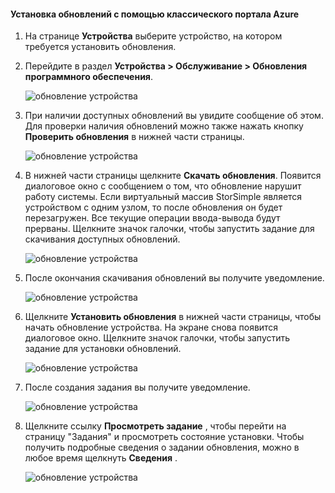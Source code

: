 <!--author=alkohli last changed: 09/02/16 -->

#### <a name="to-install-updates-via-the-azure-classic-portal"></a>Установка обновлений с помощью классического портала Azure
1. На странице **Устройства** выберите устройство, на котором требуется установить обновления.
2. Перейдите в раздел **Устройства > Обслуживание > Обновления программного обеспечения**.
   
    ![обновление устройства](../includes/media/storsimple-ova-install-update-via-portal/azupdate1m.png)  
3. При наличии доступных обновлений вы увидите сообщение об этом. Для проверки наличия обновлений можно также нажать кнопку **Проверить обновления** в нижней части страницы.
   
    ![обновление устройства](../includes/media/storsimple-ova-install-update-via-portal/azupdate2m.png)
4. В нижней части страницы щелкните **Скачать обновления**. Появится диалоговое окно с сообщением о том, что обновление нарушит работу системы. Если виртуальный массив StorSimple является устройством с одним узлом, то после обновления он будет перезагружен. Все текущие операции ввода-вывода будут прерваны. Щелкните значок галочки, чтобы запустить задание для скачивания доступных обновлений. 
   
    ![обновление устройства](../includes/media/storsimple-ova-install-update-via-portal/azupdate3m.png)
5. После окончания скачивания обновлений вы получите уведомление. 
   
    ![обновление устройства](../includes/media/storsimple-ova-install-update-via-portal/azupdate6m.png)
6. Щелкните **Установить обновления** в нижней части страницы, чтобы начать обновление устройства. На экране снова появится диалоговое окно. Щелкните значок галочки, чтобы запустить задание для установки обновлений. 
   
    ![обновление устройства](../includes/media/storsimple-ova-install-update-via-portal/azupdate7m.png) 
7. После создания задания вы получите уведомление. 
   
    ![обновление устройства](../includes/media/storsimple-ova-install-update-via-portal/azupdate8m.png)
8. Щелкните ссылку **Просмотреть задание** , чтобы перейти на страницу "Задания" и просмотреть состояние установки. Чтобы получить подробные сведения о задании обновления, можно в любое время щелкнуть **Сведения** . 
   
    ![обновление устройства](../includes/media/storsimple-ova-install-update-via-portal/azupdate9m.png)

